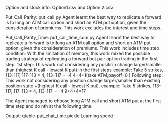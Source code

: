 Option and stock info: 
Option1.csv and Option 2.csv 


Put_Call_Parity: put_call.py
Agent learnt the best way to replicate a forward is to long an ATM call option and short an ATM put option, given the consideration of premiums. This work excludes the interest and time steps.

 Put_Call_Parity_Time: put_call_time_com.py
Agent learnt the best way to replicate a forward is to long an ATM call option and short an ATM put option, given the consideration of premiums. This work includes time step condition. 
With the limitation of memory, this work mixed the possible trading strategy of replicating a forward but pair option trading in the first step. 
1st step:
This work not considering any position change larger/smaller than (highest K call - lowest K put) in the first steps
example: 
Take 5 strikes, 113-117, 117-113 = 4, 113-117 = -4
4+4+1(take ATM,payoff=0 )
Following step:
This work not considering any position change larger/smaller than existing position state +(highest K call - lowest K put).
example: 
Take 5 strikes, 113-117, 117-113 = 4, 113-117 = -4
9+4+4=17

The Agent managed to choose long ATM call and short ATM put at the first time step and do nth at the following time.

Output: qtable-put_chat_time.pickle
Learning speed: 
